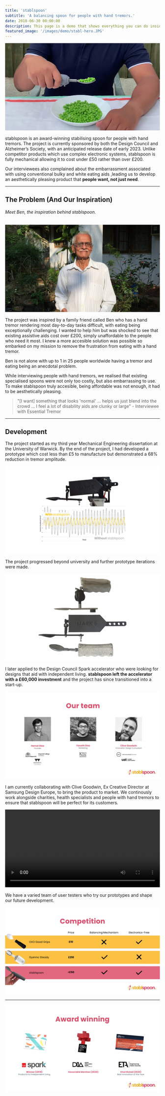 ```yaml
---
title: 'stablspoon'
subtitle: 'A balancing spoon for people with hand tremors.'
date: 2018-06-30 00:00:00
description: This page is a demo that shows everything you can do inside portfolio and blog posts.
featured_image: '/images/demo/stabl-hero.JPG'
---
```




![](/images/stablspoon/header.jpg)



stablspoon is an award-winning stabilising spoon for people with hand tremors. The project is currently sponsored by both the Design Council and Alzheimer’s Society, with an anticipated release date of early 2023. Unlike competitor products which use complex electronic systems, stablspoon is fully mechanical allowing it to cost under £50 rather than over £200.

Our interviewees also complained about the embarrassment associated with using conventional bulky and white eating aids ,leading us to develop an aesthetically pleasing product that **people want, not just need**.

---

## The Problem (And Our Inspiration)

###### Meet Ben, the inspiration behind stablspoon.

![](/images/stablspoon/ben.jpg)

The project was inspired by a family friend called Ben who has a hand tremor rendering most day-to-day tasks difficult, with eating being exceptionally challenging. I wanted to help him but was shocked to see that existing assistive aids cost over £200, simply unaffordable to the people who need it most. I knew a more accesible solution was possible so embarked on my mission to remove the frustration from eating with a hand tremor.

Ben is not alone with up to 1 in 25 people worldwide having a tremor and eating being an anecdotal problem.

While interviewing people with hand tremors, we realised that existing specialised spoons were not only too costly, but also embarrassing to use. To make stablspoon truly accesible, being affordable was not enough, it had to be aesthetically pleasing.

> "[I want] something that looks 'normal' ... helps us just blend into the crowd ... I feel a lot of disability aids are clunky or large" - Interviewee with Essential Tremor



---

## Development

The project started as my third year Mechanical Engineering dissertation at the University of Warwick. By the end of the project, I had developed a prototype which cost less than £5 to manufacture but demonstrated a 68% reduction in tremor amplitude. 

![](/images/stablspoon/performance.jpg)



The project progressed beyond university and further prototype iterations were made.

![](/images/stablspoon/prototypes.jpg)



I later applied to the Design Council Spark accelerator who were looking for designs that aid with independent living. **stablspoon left the accelerator with a £60,000 investment** and the project has since transitioned into a start-up.

![](/images/stablspoon/team.JPG)



I am currently collaborating with Clive Goodwin, Ex Creative Director at Samsung Design Europe, to bring the product to market. We continously work alongside charities, health specialists and people with hand tremors to ensure that stablspoon will be perfect for its customers.

<div>
<video autoplay="autoplay" loop="loop" controls="true" width="100%" mute="true" playsinline="true" >
  <source src="/images/test.mp4" type="video/mp4">
</video>
</div>


We have a varied team of user testers who try our prototypes and shape our future development. 

![](/images/stablspoon/competition.jpg)

---





![](/images/stablspoon/awards.JPG)